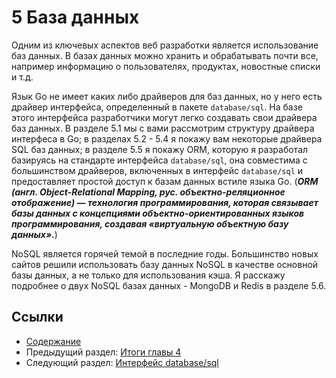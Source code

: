 ﻿# 5 База данных

Одним из ключевых аспектов веб разработки является использование баз данных. В базах данных можно хранить и обрабатывать почти все, например информацию о пользователях, продуктах, новостные списки и т.д.

Язык Go не имеет каких либо драйверов для баз данных, но у него есть драйвер интерфейса, определенный в пакете `database/sql`. На базе этого интерфейса разработчики могут легко создавать свои драйвера баз данных. В разделе 5.1 мы с вами рассмотрим структуру драйвера интерфеса в Go; в разделах 5.2 - 5.4 я покажу вам некоторые драйвера SQL баз данных; в разделе 5.5 я покажу ORM, которую я разработал базируясь на стандарте интерфейса `database/sql`, она совместима с большинством драйверов, включенных в интерфейс `database/sql` и предоставляет простой доступ к базам данных  встиле языка Go. (***ORM (англ. Object-Relational Mapping, рус.  объектно-реляционное отображение) — технология программирования, которая  связывает базы данных с концепциями объектно-ориентированных языков  программирования, создавая «виртуальную объектную базу данных».***)

NoSQL является горячей темой в последние годы. Большинство новых сайтов решили использовать базу данных NoSQL в качестве основной базы данных, а не только для использования кэша. Я расскажу подробнее о двух NoSQL базах данных - MongoDB и Redis в разделе 5.6.

## Ссылки

- [Содержание](preface.md)
- Предыдущий раздел: [Итоги главы 4](04.6.md)
- Следующий раздел: [Интерфейс database/sql](05.1.md)

